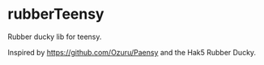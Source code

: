 # rubberTeensy
Rubber ducky lib for teensy.


Inspired by https://github.com/Ozuru/Paensy and the Hak5 Rubber Ducky. 
